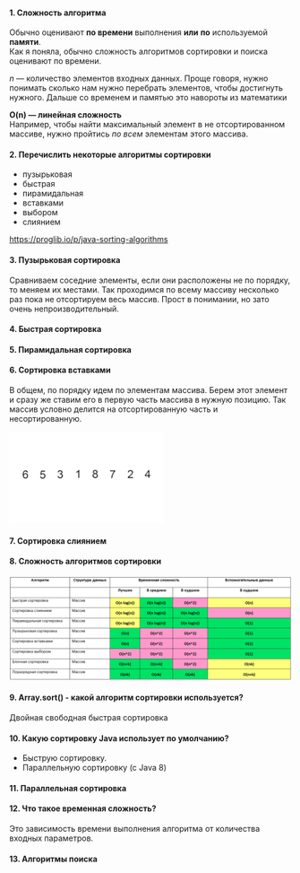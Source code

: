 #### 1. Сложность алгоритма
Обычно оценивают **по времени** выполнения **или** **по** используемой **памяти**.   
Как я поняла, обычно сложность алгоритмов сортировки и поиска оценивают по времени.       
    
_n_ — количество элементов входных данных. Проще говоря, нужно понимать сколько нам нужно перебрать элементов, чтобы достигнуть нужного. Дальше со временем и памятью это навороты из математики 
    
**O(n) — линейная сложность**       
Например, чтобы найти максимальный элемент в не отсортированном массиве, нужно пройтись _по всем_ элементам этого массива. 


#### 2. Перечислить некоторые алгоритмы сортировки
* пузырьковая
* быстрая
* пирамидальная
* вставками
* выбором
* слиянием

https://proglib.io/p/java-sorting-algorithms

#### 3. Пузырьковая сортировка
Сравниваем соседние элементы, если они расположены не по порядку, то меняем их местами. Так проходимся по всему массиву несколько раз пока не отсортируем весь массив. Прост в понимании, но зато очень непроизводительный. 

#### 4. Быстрая сортировка
#### 5. Пирамидальная сортировка
#### 6. Сортировка вставками
В общем, по порядку идем по элементам массива. Берем этот элемент и сразу же ставим его в первую часть массива в нужную позицию. Так массив условно делится на отсортированную часть и несортированную.

![](https://github.com/Primisen/interview/blob/master/pictures/%D1%81%D0%BE%D1%80%D1%82%D0%B8%D1%80%D0%BE%D0%B2%D0%BA%D0%B0%20%D0%B2%D1%81%D1%82%D0%B0%D0%B2%D0%BA%D0%B0%D0%BC%D0%B8.gif)

#### 7. Сортировка слиянием

#### 8. Сложность алгоритмов сортировки
![alt-текст](https://github.com/Primisen/interview/blob/master/pictures/%D1%81%D0%BB%D0%BE%D0%B6%D0%BD%D0%BE%D1%81%D1%82%D1%8C%20%D0%B0%D0%BB%D0%B3%D0%BE%D1%80%D0%B8%D1%82%D0%BC%D0%BE%D0%B2%20%D1%81%D0%BE%D1%80%D1%82%D0%B8%D1%80%D0%BE%D0%B2%D0%BA%D0%B8.png)

#### 9. Array.sort() - какой алгоритм сортировки используется? 
Двойная свободная быстрая сортировка

#### 10. Какую сортировку Java использует по умолчанию? 
* Быструю сортировку.
* Параллельную сортировку (с Java 8)

#### 11. Параллельная сортировка

#### 12. Что такое временная сложность?
Это зависимость времени выполнения алгоритма от количества входных параметров. 

#### 13. Алгоритмы поиска




